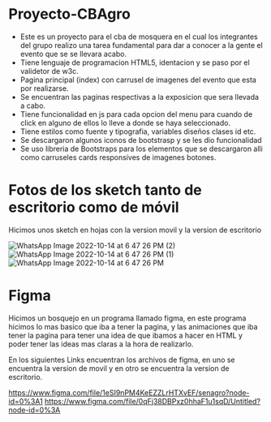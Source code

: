 # Proyecto-CBAgro
* Este es un proyecto para el cba de mosquera en el cual los integrantes del grupo realizo una tarea fundamental para dar a conocer a la gente el evento que se se llevara acabo.
* Tiene lenguaje de programacion HTML5, identacion y se paso por el validetor de w3c.
* Pagina principal (index) con carrusel de imagenes del evento que esta por realizarse.
* Se encuentran las paginas respectivas a la exposicion que sera llevada a cabo.
* Tiene funcionalidad en js para cada opcion del menu para cuando de click en alguno de ellos lo lleve a donde se haya seleccionado.
* Tiene estilos como fuente y tipografia, variables diseños clases id etc.
* Se descargaron algunos iconos de bootstrasp y se les dio funcionalidad
* Se uso libreria de Bootstraps para los elementos que se descargaron alli como carruseles cards responsives de imagenes botones.
# Fotos de los sketch tanto de escritorio como de móvil

Hicimos unos sketch en hojas con la version movil y la version de escritorio

![WhatsApp Image 2022-10-14 at 6 47 26 PM (2)](https://user-images.githubusercontent.com/110576497/195958907-48aa8420-7595-405d-89c5-fc52add9419c.jpeg)
![WhatsApp Image 2022-10-14 at 6 47 26 PM (1)](https://user-images.githubusercontent.com/110576497/195958957-21e78809-ca10-40a0-b2a3-86a847e8b401.jpeg)
![WhatsApp Image 2022-10-14 at 6 47 26 PM](https://user-images.githubusercontent.com/110576497/195958995-fd21d6e0-04e3-42ef-aefd-310c5678b2eb.jpeg)




# Figma 
Hicimos un bosquejo en un programa llamado figma, en este programa hicimos lo mas basico que iba a tener la pagina, y las animaciones que iba tener la pagina para tener una idea de que ibamos a hacer en HTML y poder tener las ideas mas claras a la hora de realizarlo.

En los siguientes Links encuentran los archivos de figma, en uno se encuentra la version de movil y en otro se encuentra la version de escritorio.

https://www.figma.com/file/1eSI9nPM4KeEZZLrHTXvEF/senagro?node-id=0%3A1
https://www.figma.com/file/0qFj38DBPxz0hhaF1u1sqD/Untitled?node-id=0%3A




